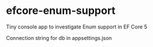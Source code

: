 # efcore-enum-support
Tiny console app to investigate Enum support in EF Core 5

Connection string for db in appsettings.json
